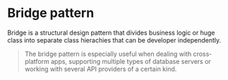 # Bridge pattern

Bridge is a structural design pattern that divides business logic or huge class into separate class hierachies that can be developer independently.

> The bridge pattern is especially useful when dealing with cross-platform apps, supporting multiple types of database servers or working with several API providers of a certain kind.